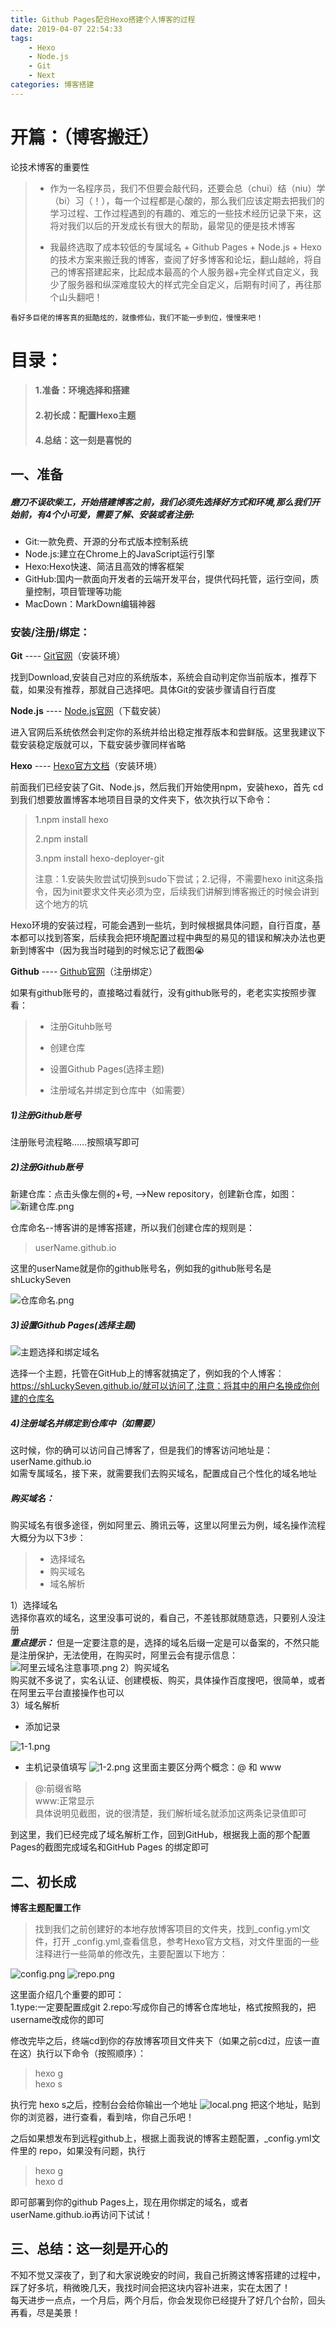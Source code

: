 ```yaml
---
title: Github Pages配合Hexo搭建个人博客的过程
date: 2019-04-07 22:54:33
tags: 
	- Hexo
	- Node.js
	- Git
	- Next
categories: 博客搭建
---
```

# 开篇：（博客搬迁）
论技术博客的重要性

>- 作为一名程序员，我们不但要会敲代码，还要会总（chui）结（niu）学（bi）习（！），每一个过程都是心酸的，那么我们应该定期去把我们的学习过程、工作过程遇到的有趣的、难忘的一些技术经历记录下来，这将对我们以后的开发成长有很大的帮助，最常见的便是技术博客
>
>- 我最终选取了成本较低的专属域名 + Github Pages + Node.js + Hexo的技术方案来搬迁我的博客，查阅了好多博客和论坛，翻山越岭，将自己的博客搭建起来，比起成本最高的个人服务器+完全样式自定义，我少了服务器和纵深难度较大的样式完全自定义，后期有时间了，再往那个山头翻吧！

`看好多巨佬的博客真的挺酷炫的，就像修仙，我们不能一步到位，慢慢来吧！`

# 目录：

> #### 1.准备：环境选择和搭建
> #### 2.初长成：配置Hexo主题
> #### 4.总结：这一刻是喜悦的

## 一、准备
##### 磨刀不误砍柴工，开始搭建博客之前，我们必须先选择好方式和环境,那么我们开始前，有4个小可爱，需要了解、安装或者注册:
- Git:一款免费、开源的分布式版本控制系统
- Node.js:建立在Chrome上的JavaScript运行引擎
- Hexo:Hexo快速、简洁且高效的博客框架
- GitHub:国内一款面向开发者的云端开发平台，提供代码托管，运行空间，质量控制，项目管理等功能
- MacDown：MarkDown编辑神器

### 安装/注册/绑定：   
**Git** ----  [Git官网](https://git-scm.com)（安装环境）

找到Download,安装自己对应的系统版本，系统会自动判定你当前版本，推荐下载，如果没有推荐，那就自己选择吧。具体Git的安装步骤请自行百度
  
**Node.js** ----  [Node.js官网](https://nodejs.org/en/)（下载安装）

进入官网后系统依然会判定你的系统并给出稳定推荐版本和尝鲜版。这里我建议下载安装稳定版就可以，下载安装步骤同样省略

**Hexo** ---- [Hexo官方文档](https://hexo.io/zh-cn/docs/)（安装环境）

前面我们已经安装了Git、Node.js，然后我们开始使用npm，安装hexo，首先
cd到我们想要放置博客本地项目目录的文件夹下，依次执行以下命令：
>1.npm install hexo
>
>2.npm install
>
>3.npm install hexo-deployer-git
>
>注意：1.安装失败尝试切换到sudo下尝试；2.记得，不需要hexo init这条指令，因为init要求文件夹必须为空，后续我们讲解到博客搬迁的时候会讲到这个地方的坑

Hexo环境的安装过程，可能会遇到一些坑，到时候根据具体问题，自行百度，基本都可以找到答案，后续我会把环境配置过程中典型的易见的错误和解决办法也更新到博客中（因为我当时碰到的时候忘记了截图😭

**Github** ----  [Github官网](https://github.com)（注册绑定）

如果有github账号的，直接略过看就行，没有github账号的，老老实实按照步骤看：
>- 注册Gituhb账号
>
>- 创建仓库
>
>- 设置Github Pages(选择主题)
>
>- 注册域名并绑定到仓库中（如需要）

##### 1)注册Github账号
注册账号流程略……按照填写即可 

##### 2)注册Github账号 
新建仓库：点击头像左侧的+号, —>New repository，创建新仓库，如图：
![新建仓库.png](https://upload-images.jianshu.io/upload_images/1707644-ce02d14576627f30.png?imageMogr2/auto-orient/strip%7CimageView2/2/w/1240)   

仓库命名--博客讲的是博客搭建，所以我们创建仓库的规则是：   
> userName.github.io   

这里的userName就是你的github账号名，例如我的github账号名是shLuckySeven


![仓库命名.png](https://upload-images.jianshu.io/upload_images/1707644-74785eca40f24662.png?imageMogr2/auto-orient/strip%7CimageView2/2/w/1240)

##### 3)设置Github Pages(选择主题)
![主题选择和绑定域名](https://upload-images.jianshu.io/upload_images/1707644-7cf80471385e11c5.png?imageMogr2/auto-orient/strip%7CimageView2/2/w/1240)

选择一个主题，托管在GitHub上的博客就搞定了，例如我的个人博客：https://shLuckySeven.github.io/就可以访问了,注意：将其中的用户名换成你创建的仓库名   

##### 4)注册域名并绑定到仓库中（如需要）
这时候，你的确可以访问自己博客了，但是我们的博客访问地址是：userName.github.io   
如需专属域名，接下来，就需要我们去购买域名，配置成自己个性化的域名地址   

##### 购买域名：  
购买域名有很多途径，例如阿里云、腾讯云等，这里以阿里云为例，域名操作流程大概分为以下3步：
>- 选择域名   
>- 购买域名   
>- 域名解析   

1）选择域名   
选择你喜欢的域名，这里没事可说的，看自己，不差钱那就随意选，只要别人没注册   
***重点提示：***
但是一定要注意的是，选择的域名后缀一定是可以备案的，不然只能是注册保护，无法使用，在购买时，阿里云会有提示信息： 
![阿里云域名注意事项.png](https://upload-images.jianshu.io/upload_images/1707644-81498ca522be5a37.png?imageMogr2/auto-orient/strip%7CimageView2/2/w/1240)
2）购买域名   
购买就不多说了，实名认证、创建模板、购买，具体操作百度搜吧，很简单，或者在阿里云平台直接操作也可以   
3）域名解析 
  
- 添加记录  
 
![1-1.png](https://upload-images.jianshu.io/upload_images/1707644-d5f4e9ce6e95918b.png?imageMogr2/auto-orient/strip%7CimageView2/2/w/1240)

- 主机记录值填写
![1-2.png](https://upload-images.jianshu.io/upload_images/1707644-8474396b572ccd52.png?imageMogr2/auto-orient/strip%7CimageView2/2/w/1240)
这里面主要区分两个概念：@ 和 www
   
> @:前缀省略   
> www:正常显示   
> 具体说明见截图，说的很清楚，我们解析域名就添加这两条记录值即可   
 
到这里，我们已经完成了域名解析工作，回到GitHub，根据我上面的那个配置Pages的截图完成域名和GitHub Pages 的绑定即可

## 二、初长成
**博客主题配置工作**
>找到我们之前创建好的本地存放博客项目的文件夹，找到_config.yml文件，打开 _config.yml,查看信息，参考Hexo官方文档，对文件里面的一些注释进行一些简单的修改先，主要配置以下地方：   

![config.png](https://upload-images.jianshu.io/upload_images/1707644-45cc4959aa7b5788.png?imageMogr2/auto-orient/strip%7CimageView2/2/w/1240)
![repo.png](https://upload-images.jianshu.io/upload_images/1707644-6c82f1856f632e2e.png?imageMogr2/auto-orient/strip%7CimageView2/2/w/1240)

这里面介绍几个重要的即可：   
1.type:一定要配置成git
2.repo:写成你自己的博客仓库地址，格式按照我的，把username改成你的即可   

修改完毕之后，终端cd到你的存放博客项目文件夹下（如果之前cd过，应该一直在这）执行以下命令（按照顺序）：   
>hexo g   
>hexo s   

执行完 hexo s之后，控制台会给你输出一个地址
![local.png](https://upload-images.jianshu.io/upload_images/1707644-e37727849a0f0ade.png?imageMogr2/auto-orient/strip%7CimageView2/2/w/1240)
把这个地址，贴到你的浏览器，进行查看，看到啥，你自己乐吧！

之后如果想发布到远程github上，根据上面我说的博客主题配置，_config.yml文件里的 repo，如果没有问题，执行   
> hexo g   
> hexo d   

即可部署到你的github Pages上，现在用你绑定的域名，或者userName.github.io再访问下试试！

## 三、总结：这一刻是开心的
不知不觉又深夜了，到了和大家说晚安的时间，我自己折腾这博客搭建的过程中，踩了好多坑，稍微晚几天，我找时间会把这块内容补进来，实在太困了！   
每天进步一点点，一个月后，两个月后，你会发现你已经提升了好几个台阶，回头再看，尽是美景！



